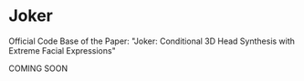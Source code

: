 # Joker
Official Code Base of the Paper: "Joker: Conditional 3D Head Synthesis with Extreme Facial Expressions"

COMING SOON
